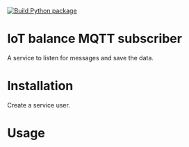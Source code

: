 [![Build Python package](https://github.com/IoT-balance-project/balance-mqtt-subscriber/actions/workflows/python-package.yaml/badge.svg)](https://github.com/IoT-balance-project/balance-mqtt-subscriber/actions/workflows/python-package.yaml)

# IoT balance MQTT subscriber

A service to listen for messages and save the data.

# Installation

Create a service user.

# Usage

